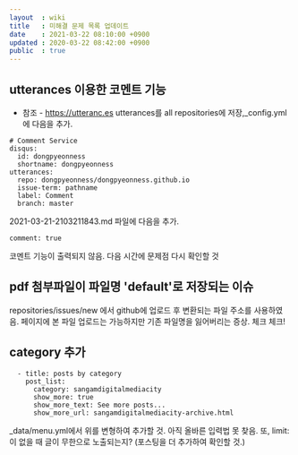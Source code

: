 ```yaml
---
layout  : wiki
title   : 미해결 문제 목록 업데이트
date    : 2021-03-22 08:10:00 +0900
updated : 2020-03-22 08:42:00 +0900
public  : true
---
```

## utterances 이용한 코멘트 기능
* 참조 - <https://utteranc.es>
utterances를 all repositories에 저장,_config.yml에 다음을 추가.
```
# Comment Service
disqus:
  id: dongpyeonness
  shortname: dongpyeonness
utterances:
  repo: dongpyeonness/dongpyeonness.github.io
  issue-term: pathname
  label: Comment
  branch: master
```
2021-03-21-2103211843.md 파일에 다음을 추가.
```
comment: true
```
코멘트 기능이 출력되지 않음. 다음 시간에 문제점 다시 확인할 것

## pdf 첨부파일이 파일명 'default'로 저장되는 이슈
repositories/issues/new 에서 github에 업로드 후 변환되는 파일 주소를 사용하였음.
페이지에 본 파일 업로드는 가능하지만 기존 파일명을 잃어버리는 증상. 체크 체크!

## category 추가
```       
  - title: posts by category
    post_list:
      category: sangamdigitalmediacity
      show_more: true
      show_more_text: See more posts...
      show_more_url: sangamdigitalmediacity-archive.html
```
_data/menu.yml에서 위를 변형하여 추가할 것. 아직 올바른 입력법 못 찾음.
또, limit: 이 없을 때 글이 무한으로 노출되는지? (포스팅을 더 추가하여 확인할 것.)
